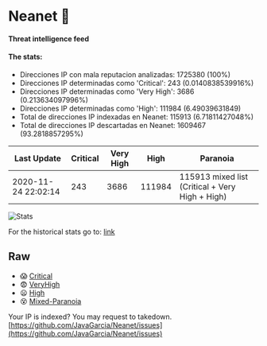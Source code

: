 # Neanet :hocho:
#### Threat intelligence feed
#### The stats:

- Direcciones IP con mala reputacion analizadas: 1725380 (100%)
- Direcciones IP determinadas como 'Critical':  243 (0.0140838539916%)
- Direcciones IP determinadas como 'Very High':  3686 (0.213634097996%)
- Direcciones IP determinadas como 'High':  111984 (6.49039631849)
- Total de direcciones IP indexadas en Neanet:  115913 (6.71811427048%)
- Total de direcciones IP descartadas en Neanet:  1609467 (93.2818857295%)

| Last Update | Critical | Very High | High | Paranoia |
| --- | --- | --- | --- | --- |
| 2020-11-24 22:02:14 | 243 | 3686 | 111984 | 115913 mixed list (Critical + Very High + High)|

![Stats](https://docs.google.com/spreadsheets/d/e/2PACX-1vSnaNMIXVabIpDJjufMlzH7poXnshF3mgd8Is1g9ytUEzVsP5my4Trn8f-xkoLLQ38xpL3HtmUexLo6/pubchart?oid=501124687&format=image)

For the historical stats go to: [link](/stats.csv)
## Raw
- :scream: [Critical](https://raw.githubusercontent.com/JavaGarcia/Neanet/master/blacklists/neanet_critical.txt)
- :fearful: [VeryHigh](https://raw.githubusercontent.com/JavaGarcia/Neanet/master/blacklists/neanet_veryHigh.txtt)
- :frowning: [High](https://raw.githubusercontent.com/JavaGarcia/Neanet/master/blacklists/neanet_high.txt)
- :dizzy_face: [Mixed-Paranoia](https://raw.githubusercontent.com/JavaGarcia/Neanet/master/blacklists/neanet_all.txt)


Your IP is indexed? You may request to takedown. [https://github.com/JavaGarcia/Neanet/issues](https://github.com/JavaGarcia/Neanet/issues)














































































































































































































































































































































































































































































































































































































































































































































































































































































































































































































































































































































































































































































































































































































































































































































































































































































































































































































































































































































































































































































































































































































































































































































































































































































